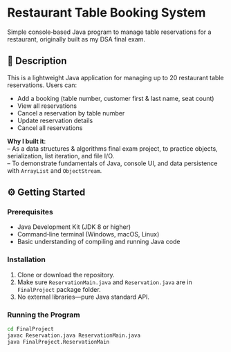 # Restaurant Table Booking System

Simple console‑based Java program to manage table reservations for a restaurant, originally built as my DSA final exam.

## 📝 Description

This is a lightweight Java application for managing up to 20 restaurant table reservations. Users can:
- Add a booking (table number, customer first & last name, seat count)
- View all reservations
- Cancel a reservation by table number
- Update reservation details
- Cancel all reservations

**Why I built it**:  
– As a data structures & algorithms final exam project, to practice objects, serialization, list iteration, and file I/O.  
– To demonstrate fundamentals of Java, console UI, and data persistence with `ArrayList` and `ObjectStream`.

## ⚙️ Getting Started

### Prerequisites

- Java Development Kit (JDK 8 or higher)
- Command‑line terminal (Windows, macOS, Linux)
- Basic understanding of compiling and running Java code

### Installation

1. Clone or download the repository.
2. Make sure `ReservationMain.java` and `Reservation.java` are in `FinalProject` package folder.
3. No external libraries—pure Java standard API.

### Running the Program

```bash
cd FinalProject
javac Reservation.java ReservationMain.java
java FinalProject.ReservationMain
